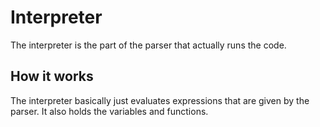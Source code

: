 # Interpreter

The interpreter is the part of the parser that actually runs the code.

## How it works

The interpreter basically just evaluates expressions that are given by the parser. It also holds the variables and functions.